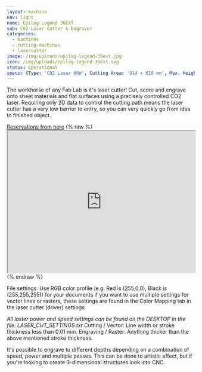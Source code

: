 ```yaml
---
layout: machine
nav: light
name: Epilog Legend 36EXT
sub: CO2 Laser Cutter & Engraver
categories:
  - machines
  - cutting-machines
  - lasercutter
image: /img/uploads/epilog-legend-36ext.jpg
icon: /img/uploads/epilog-legend-36ext.svg
status: operational
specs: {Type: 'CO2 Laser 60W', Cutting Area: '914 x 610 mm', Max. Height: '305 mm', Materials: 'Acrylic, Solid Wood, Plywood, MDF, Paper, Cardboard, Leather, Fabrics, (*Ceramic, *Metal *Engraving only)', File Formats: '.ai .cdr .pdf .svg', Software: 'CorelDRAW', 'Illustrator', 'Inkscape'}
---
```


The workhorse of any Fab Lab is it's laser cutter! Cut, score and engrave onto sheet materials and flat surfaces using a precisely controlled CO2 laser. Requiring only 2D data to control the cutting path means the laser cutter has a very low barrier to entry, so you can very quickly go from idea to finished object.

[Reservations from here](https://takeout.aalto.fi/606026)
{% raw %} <iframe src="https://takeout.aalto.fi/embed/606026" width="100%" height="380"></iframe> {% endraw %}

File settings:
Use RGB color profile (e.g. Red is (255,0,0), Black is (255,255,255)) for your documents if you want to use multiple settings for vector lines or rasters, these settings are found in the Color Mapping tab in the laser cutter (driver) settings.

*All laster power and speed settings can be found on the DESKTOP in the file: LASER_CUT_SETTINGS.txt*
Cutting / Vector: Line width or stroke thickness less than 0.01 mm.
Engraving / Raster: Anything thicker than the above mentioned stroke thickness.

It's possible to engrave to different depths depending on a combination of speed, power and multiple passes. This can be done to artistic effect, but if you're looking to create 3-dimensional structures look into CNC. 



